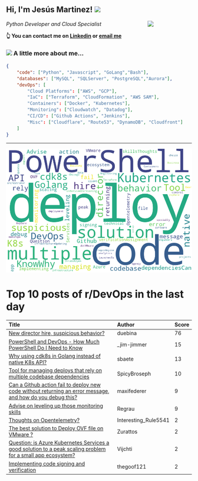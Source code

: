<!--
**jmartinezl/jmartinezl** is a ✨ _special_ ✨ repository because its `README.md` (this file) appears on your GitHub profile.

Here are some ideas to get you started:

- 🔭 I’m currently working on ...
- 🌱 I’m currently learning ...
- 👯 I’m looking to collaborate on ...
- 🤔 I’m looking for help with ...
- 💬 Ask me about ...
- 📫 How to reach me: ...
- 😄 Pronouns: ...
- ⚡ Fun fact: ...
-->

<h2>Hi, I'm Jesús Martinez! <img src="https://media.giphy.com/media/WUlplcMpOCEmTGBtBW/giphy.gif" width="30"> </h2>
<img align='right' src="https://media.giphy.com/media/NytMLKyiaIh6VH9SPm/giphy.gif" width="120">
<p><em>Python Developer and Cloud Specialist
</em></p>

**👆 You can contact me on [Linkedin](https://www.linkedin.com/in/jes%C3%BAs-martinez-2b7b10104/) or [email me](mailto:jesus.mtz.lorenzo@gmail.com)**

### <img src="https://media.giphy.com/media/VgCDAzcKvsR6OM0uWg/giphy.gif" width="50"> A little more about me...  

```json
{
    "code": ["Python", "Javascript", "GoLang","Bash"],
    "databases": ["MySQL", "SQLServer", "PostgreSQL","Aurora"],
    "devOps": [
        "Cloud Platforms": ["AWS", "GCP"],
        "IaC": ["Terraform", "CloudFormation", "AWS SAM"],
        "Containers": ["Docker", "Kubernetes"],
        "Monitoring": ["Cloudwatch", "Datadog"],
        "CI/CD": ["Github Actions", "Jenkins"],
        "Misc": ["Cloudflare", "Route53", "DynamoDB", "Cloudfront"]
    ]
}
```
---

![Wordcloud](./cloud.png)

# Top 10 posts of r/DevOps in the last day

| Title | Author | Score |
|:---|:---|:---|
| [New director hire, suspicious behavior?](https://www.reddit.com/r/devops/comments/x1we0e/new_director_hire_suspicious_behavior/) | duebina | 76 |
| [PowerShell and DevOps - How Much PowerShell Do I Need to Know](https://www.reddit.com/r/devops/comments/x1j3vf/powershell_and_devops_how_much_powershell_do_i/) | _jim-jimmer | 15 |
| [Why using cdk8s in Golang instead of native K8s API?](https://www.reddit.com/r/devops/comments/x1qi7b/why_using_cdk8s_in_golang_instead_of_native_k8s/) | sbaete | 13 |
| [Tool for managing deploys that rely on multiple codebase dependencies](https://www.reddit.com/r/devops/comments/x1q6mp/tool_for_managing_deploys_that_rely_on_multiple/) | SpicyBroseph | 10 |
| [Can a Github action fail to deploy new code without returning an error message, and how do you debug this?](https://www.reddit.com/r/devops/comments/x1xxqh/can_a_github_action_fail_to_deploy_new_code/) | maxifederer | 9 |
| [Advise on leveling up those monitoring skills](https://www.reddit.com/r/devops/comments/x1ojz3/advise_on_leveling_up_those_monitoring_skills/) | Regrau | 9 |
| [Thoughts on Opentelemetry?](https://www.reddit.com/r/devops/comments/x29ztw/thoughts_on_opentelemetry/) | Interesting_Rule5541 | 2 |
| [The best solution to Deploy OVF file on VMware ?](https://www.reddit.com/r/devops/comments/x1ulrd/the_best_solution_to_deploy_ovf_file_on_vmware/) | Zurattos | 2 |
| [Question: is Azure Kubernetes Services a good solution to a peak scaling problem for a small app ecosystem?](https://www.reddit.com/r/devops/comments/x1qya3/question_is_azure_kubernetes_services_a_good/) | Vijchti | 2 |
| [Implementing code signing and verification](https://www.reddit.com/r/devops/comments/x1i4lg/implementing_code_signing_and_verification/) | thegoof121 | 2 |
